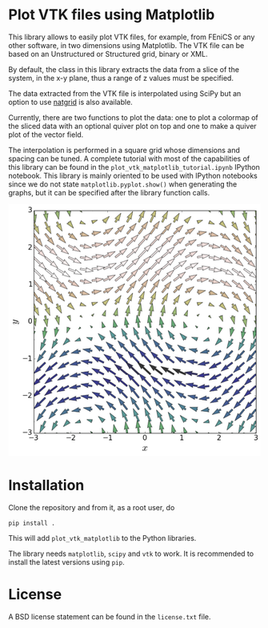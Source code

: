 # Plot VTK files using Matplotlib

This library allows to easily plot VTK files, for example, from FEniCS or any
other software, in two dimensions using Matplotlib. The VTK file can be based
on an Unstructured or Structured grid, binary or XML.

By default, the class in this library extracts the data from a slice of the
system, in the x-y plane, thus a range of z values must be specified.

The data extracted from the VTK file is interpolated using SciPy but an option
to use [natgrid](https://github.com/matplotlib/natgrid) is also available.

Currently, there are two functions to plot the data: one to plot a colormap of
the sliced data with an optional quiver plot on top and one to make a quiver
plot of the vector field.

The interpolation is performed in a square grid whose dimensions and spacing
can be tuned. A complete tutorial with most of the capabilities of this library
can be found in the `plot_vtk_matplotlib_tutorial.ipynb` IPython notebook.
This library is mainly oriented to be used with IPython notebooks since we do
not state `matplotlib.pyplot.show()` when generating the graphs, but it can be
specified after the library function calls.


![Quiver plot](vector_field.png)

# Installation

Clone the repository and from it, as a root user, do

    pip install .

This will add `plot_vtk_matplotlib` to the Python libraries.

The library needs `matplotlib`, `scipy` and `vtk` to work. It is recommended
to install the latest versions using `pip`.

# License

A BSD license statement can be found in the `license.txt` file. 
